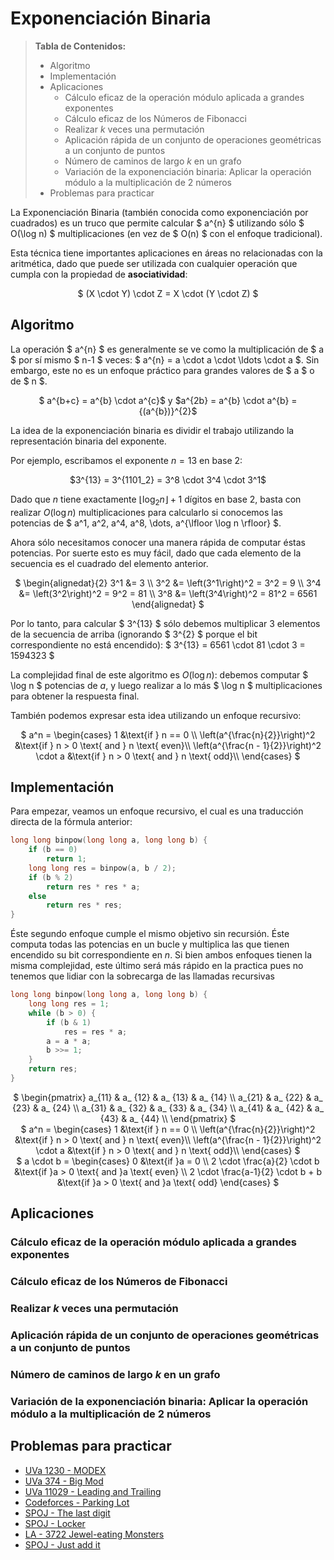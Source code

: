 # Exponenciación Binaria

> **Tabla de Contenidos:**
> * Algoritmo
> * Implementación
> * Aplicaciones
> 	* Cálculo eficaz de la operación módulo aplicada a grandes exponentes 
> 	* Cálculo eficaz de los Números de Fibonacci
> 	* Realizar *k* veces una permutación
> 	* Aplicación rápida de un conjunto de operaciones geométricas a un conjunto de puntos
> 	* Número de caminos de largo *k* en un grafo
> 	* Variación de la exponenciación binaria: Aplicar la operación módulo a la multiplicación de 2 números
> * Problemas para practicar

La Exponenciación Binaria (también conocida como exponenciación por cuadrados) es un truco que permite calcular $ a^{n} $ utilizando sólo $ O(\log n) $ multiplicaciones (en vez de $ O(n) $ con el enfoque tradicional).

Esta técnica tiene importantes aplicaciones en áreas no relacionadas con la aritmética, dado que puede ser utilizada con cualquier operación que cumpla con la propiedad de **asociatividad**:

<div align="center">$ (X \cdot Y) \cdot Z = X \cdot (Y \cdot Z) $</div>

## Algoritmo

La operación $ a^{n} $ es generalmente se ve como la multiplicación de $ a $ por sí mismo $ n-1 $ veces: $ a^{n} = a \cdot a \cdot \ldots \cdot a $. Sin embargo, este no es un enfoque práctico para grandes valores de $ a $ o de $ n $.

<div align="center">$ a^{b+c} = a^{b} \cdot a^{c}$ y $a^{2b} = a^{b} \cdot a^{b} = {(a^{b})}^{2}$</div>

La idea de la exponenciación binaria es dividir el trabajo utilizando la representación binaria del exponente.

Por ejemplo, escribamos el exponente $n = 13$ en base 2:

<div align="center">$3^{13} = 3^{1101_2} = 3^8 \cdot 3^4 \cdot 3^1$</div>

Dado que $n$ tiene exactamente $\lfloor \log_2 n \rfloor + 1$ dígitos en base 2, basta con realizar $O(\log n)$ multiplicaciones para calcularlo si conocemos las potencias de $ a^1, a^2, a^4, a^8, \dots, a^{\lfloor \log n \rfloor} $.

Ahora sólo necesitamos conocer una manera rápida de computar éstas potencias. Por suerte esto es muy fácil, dado que cada elemento de la secuencia es el cuadrado del elemento anterior.

<div align="center">
$
	\begin{alignedat}{2}
		3^1 &= 3 \\
		3^2 &= \left(3^1\right)^2 = 3^2 = 9 \\
		3^4 &= \left(3^2\right)^2 = 9^2 = 81 \\
		3^8 &= \left(3^4\right)^2 = 81^2 = 6561
	\end{alignedat}
$
</div>

Por lo tanto, para calcular $ 3^{13} $ sólo debemos multiplicar 3 elementos de la secuencia de arriba (ignorando $ 3^{2} $ porque el bit correspondiente no está encendido): $ 3^{13} = 6561 \cdot 81 \cdot 3 = 1594323 $

La complejidad final de este algoritmo es $O(\log n)$: debemos computar $ \log n $ potencias de $a$, y luego realizar a lo más $ \log n $ multiplicaciones para obtener la respuesta final.

También podemos expresar esta idea utilizando un enfoque recursivo:

<div align="center">$
a^n = \begin{cases}
1 &\text{if } n == 0 \\
\left(a^{\frac{n}{2}}\right)^2 &\text{if } n > 0 \text{ and } n \text{ even}\\
\left(a^{\frac{n - 1}{2}}\right)^2 \cdot a &\text{if } n > 0 \text{ and } n \text{ odd}\\
\end{cases}
$</div>

## Implementación

Para empezar, veamos un enfoque recursivo, el cual es una traducción directa de la fórmula anterior:

```cpp
long long binpow(long long a, long long b) {
    if (b == 0)
        return 1;
    long long res = binpow(a, b / 2);
    if (b % 2)   
        return res * res * a;
    else
        return res * res;
}
```

Éste segundo enfoque cumple el mismo objetivo sin recursión. Éste computa todas las potencias en un bucle y multiplica las que tienen encendido su bit correspondiente en $n$. Si bien ambos enfoques tienen la misma complejidad, este último será más rápido en la practica pues no tenemos que lidiar con la sobrecarga de las llamadas recursivas

```cpp
long long binpow(long long a, long long b) {
    long long res = 1;
    while (b > 0) {
        if (b & 1)
            res = res * a;
        a = a * a;
        b >>= 1;
    }
    return res;
}
```

<div align="center">$
\begin{pmatrix}
a_{11} & a_ {12} & a_ {13} & a_ {14} \\
a_{21} & a_ {22} & a_ {23} & a_ {24} \\
a_{31} & a_ {32} & a_ {33} & a_ {34} \\
a_{41} & a_ {42} & a_ {43} & a_ {44} \\
\end{pmatrix}
$</div>

<div align="center">$
a^n = \begin{cases}
1 &\text{if } n == 0 \\
\left(a^{\frac{n}{2}}\right)^2 &\text{if } n > 0 \text{ and } n \text{ even}\\
\left(a^{\frac{n - 1}{2}}\right)^2 \cdot a &\text{if } n > 0 \text{ and } n \text{ odd}\\
\end{cases}
$</div>


<div align="center">$
a \cdot b = \begin{cases}
0 &\text{if }a = 0 \\
2 \cdot \frac{a}{2} \cdot b &\text{if }a > 0 \text{ and }a \text{ even} \\
2 \cdot \frac{a-1}{2} \cdot b + b &\text{if }a > 0 \text{ and }a \text{ odd}
\end{cases}
$</div>

## Aplicaciones

### Cálculo eficaz de la operación módulo aplicada a grandes exponentes 

### Cálculo eficaz de los Números de Fibonacci

### Realizar *k* veces una permutación

### Aplicación rápida de un conjunto de operaciones geométricas a un conjunto de puntos

### Número de caminos de largo *k* en un grafo

### Variación de la exponenciación binaria: Aplicar la operación módulo a la multiplicación de 2 números

## Problemas para practicar

* [UVa 1230 - MODEX](http://uva.onlinejudge.org/index.php?option=com_onlinejudge&Itemid=8&category=24&page=show_problem&problem=3671)
* [UVa 374 - Big Mod](http://uva.onlinejudge.org/index.php?option=com_onlinejudge&Itemid=8&category=24&page=show_problem&problem=310)
* [UVa 11029 - Leading and Trailing](https://uva.onlinejudge.org/index.php?option=onlinejudge&page=show_problem&problem=1970)
* [Codeforces - Parking Lot](http://codeforces.com/problemset/problem/630/I)
* [SPOJ - The last digit](http://www.spoj.com/problems/LASTDIG/)
* [SPOJ - Locker](http://www.spoj.com/problems/LOCKER/)
* [LA - 3722 Jewel-eating Monsters](https://icpcarchive.ecs.baylor.edu/index.php?option=com_onlinejudge&Itemid=8&page=show_problem&problem=1723)
* [SPOJ - Just add it](http://www.spoj.com/problems/ZSUM/)